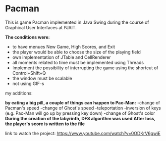 # Pacman

This is game Pacman implemented in Java Swing during the course of Graphical User Interfaces at PJAIT.


**The conditions were:**
* to have menues New Game, High Scores, and Exit
* the player would be able to choose the size of the playing field
* own implementation of JTable and CellRenderer
* all moments related to time must be implemented using Threads
* Implement the possibility of interrupting the game using the shortcut of Control+Shift+Q
* the window must be scalable
* not using GIF-s

my additions:

**by eating a big pill, a couple of things can happen to Pac-Man:**
 -change of Pacman's speed
 -change of Ghost's speed
 -teleportation
 -inversion of keys (e.g. Pac-Man will go up by pressing key down)
 -change of Ghost's color
**During the creation of the labyrinth, DFS algorithm was used**
**After loss, the player's score is written to the file**


link to watch the project:
https://www.youtube.com/watch?v=0ODKrV6gwiE
